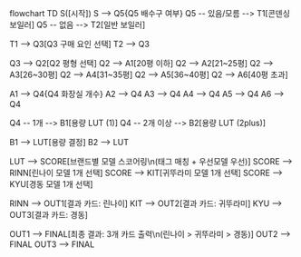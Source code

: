 flowchart TD
  S([시작])
  S --> Q5{Q5 배수구 여부}
  Q5 -- 있음/모름 --> T1[콘덴싱 보일러]
  Q5 -- 없음 --> T2[일반 보일러]

  T1 --> Q3[Q3 구매 요인 선택]
  T2 --> Q3

  Q3 --> Q2[Q2 평형 선택]
  Q2 --> A1[20평 이하]
  Q2 --> A2[21~25평]
  Q2 --> A3[26~30평]
  Q2 --> A4[31~35평]
  Q2 --> A5[36~40평]
  Q2 --> A6[40평 초과]

  A1 --> Q4{Q4 화장실 개수}
  A2 --> Q4
  A3 --> Q4
  A4 --> Q4
  A5 --> Q4
  A6 --> Q4

  Q4 -- 1개 --> B1[용량 LUT (1)]
  Q4 -- 2개 이상 --> B2[용량 LUT (2plus)]

  B1 --> LUT[용량 결정]
  B2 --> LUT

  LUT --> SCORE[브랜드별 모델 스코어링\n(태그 매칭 + 우선모델 우선)]
  SCORE --> RINN[린나이 모델 1개 선택]
  SCORE --> KIT[귀뚜라미 모델 1개 선택]
  SCORE --> KYU[경동 모델 1개 선택]

  RINN --> OUT1[결과 카드: 린나이]
  KIT --> OUT2[결과 카드: 귀뚜라미]
  KYU --> OUT3[결과 카드: 경동]

  OUT1 --> FINAL[최종 결과: 3개 카드 출력\n(린나이 > 귀뚜라미 > 경동)]
  OUT2 --> FINAL
  OUT3 --> FINAL











